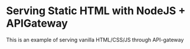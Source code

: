 <!--
title: AWS Lambda Serving Static HTML Node Example
menuText: Serving Static HTML
layout: Doc
-->

# Serving Static HTML with NodeJS + APIGateway

This is an example of serving vanilla HTML/CSS/JS through API-gateway